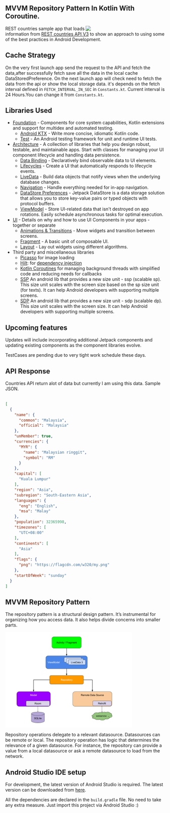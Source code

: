 ## MVVM Repository Pattern In Kotlin With Coroutine.

<img align="right"  src="demo.gif" width="250"/>

REST countries sample app that loads information from [REST countries
API V3](https://restcountries.com/#api-endpoints-v3-all) to show an 
approach to using some of the best practices in Android Development.

Cache Strategy
--------------
On the very first launch app send the request to the API and fetch the data,after successfully fetch save all the data in the local cache  DataStoredPreference. On the next launch app will check need to fetch the data from the api or show the local storage data.
it's depends on the fetch interval defined in `FETCH_INTERVAL_IN_SEC` in `Constants.kt`.
Current interval is 24 Hours.You can change it from `Constants.kt`.

Libraries Used
--------------
* [Foundation][0] - Components for core system capabilities, Kotlin extensions and support for
  multidex and automated testing.
  * [Android KTX][1] - Write more concise, idiomatic Kotlin code.
  * [Test][2] - An Android testing framework for unit and runtime UI tests.
* [Architecture][3] - A collection of libraries that help you design robust, testable, and
  maintainable apps. Start with classes for managing your UI component lifecycle and handling data
  persistence.
  * [Data Binding][4] - Declaratively bind observable data to UI elements.
  * [Lifecycles][5] - Create a UI that automatically responds to lifecycle events.
  * [LiveData][6] - Build data objects that notify views when the underlying database changes.
  * [Navigation][7] - Handle everything needed for in-app navigation.
  * [DataStore Preferences][8] - Jetpack DataStore is a data storage solution that allows you to store key-value pairs or typed objects with protocol buffers.
  * [ViewModel][9] - Store UI-related data that isn't destroyed on app rotations. Easily schedule
    asynchronous tasks for optimal execution.
* [UI][11] - Details on why and how to use UI Components in your apps - together or separate
  * [Animations & Transitions][12] - Move widgets and transition between screens.
  * [Fragment][13] - A basic unit of composable UI.
  * [Layout][14] - Lay out widgets using different algorithms.
* Third party and miscellaneous libraries
  * [Picasso][15] for image loading
  * [Hilt][16]: for [dependency injection][17]
  * [Kotlin Coroutines][18] for managing background threads with simplified code and reducing needs for callbacks
  * [SSP][19] An android lib that provides a new size unit - ssp (scalable sp). This size unit scales with the screen size based on the sp size unit (for texts). It can help Android developers with supporting multiple screens.
  * [SDP][20] An android lib that provides a new size unit - sdp (scalable dp). This size unit scales with the screen size. It can help Android developers with supporting multiple screens.

[0]: https://developer.android.com/jetpack/components
[1]: https://developer.android.com/kotlin/ktx
[2]: https://developer.android.com/training/testing/
[3]: https://developer.android.com/jetpack/arch/
[4]: https://developer.android.com/topic/libraries/data-binding/
[5]: https://developer.android.com/topic/libraries/architecture/lifecycle
[6]: https://developer.android.com/topic/libraries/architecture/livedata
[7]: https://developer.android.com/topic/libraries/architecture/navigation/
[8]: https://developer.android.com/topic/libraries/architecture/datastore
[9]: https://developer.android.com/topic/libraries/architecture/viewmodel
[11]: https://developer.android.com/guide/topics/ui
[12]: https://developer.android.com/training/animation/
[13]: https://developer.android.com/guide/components/fragments
[14]: https://developer.android.com/guide/topics/ui/declaring-layout
[15]: https://square.github.io/picasso/
[16]: https://kotlinlang.org/docs/reference/coroutines-overview.html
[17]: https://developer.android.com/training/dependency-injection/hilt-android
[18]: https://developer.android.com/training/dependency-injection
[19]: https://github.com/intuit/ssp
[20]: https://github.com/intuit/sdp

Upcoming features
-----------------
Updates will include incorporating additional Jetpack components and updating existing components
as the component libraries evolve.

TestCases are pending due to very tight work schedule these days.

API Response
------------
Countries API return alot of data but currently I am using this data.
Sample JSON.

```json

[
  {
    "name": {
      "common": "Malaysia",
      "official": "Malaysia"
    },
    "unMember": true,
    "currencies": {
      "MYR": {
        "name": "Malaysian ringgit",
        "symbol": "RM"
      }
    },
    "capital": [
      "Kuala Lumpur"
    ],
    "region": "Asia",
    "subregion": "South-Eastern Asia",
    "languages": {
      "eng": "English",
      "msa": "Malay"
    },
    "population": 32365998,
    "timezones": [
      "UTC+08:00"
    ],
    "continents": [
      "Asia"
    ],
    "flags": {
      "png": "https://flagcdn.com/w320/my.png"
    },
    "startOfWeek": "sunday"
  }
]
```

MVVM Repository Pattern
------------------------
The repository pattern is a structural design pattern. 
It’s instrumental for organizing how you access data. 
It also helps divide concerns into smaller parts. 

<img align="center"  src="repository-pattern.png" width="400"/>  

Repository operations delegate to a relevant datasource. 
Datasources can be remote or local. The repository operation has logic 
that determines the relevance of a given datasource. 
For instance, the repository can provide a value from a local 
datasource or ask a remote datasource to load from the network.

Android Studio IDE setup
------------------------
For development, the latest version of Android Studio is required. The latest version can be
downloaded from [here](https://developer.android.com/studio/).

All the dependencies are declared in the `build.gradle` file. No need to take any extra measure. 
Just import this project via Android Studio :)


